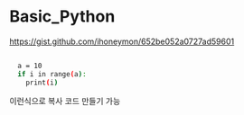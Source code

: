 # Basic_Python
https://gist.github.com/ihoneymon/652be052a0727ad59601

```bash

  a = 10
  if i in range(a):
    print(i)

```
이런식으로 복사 코드 만들기 가능
